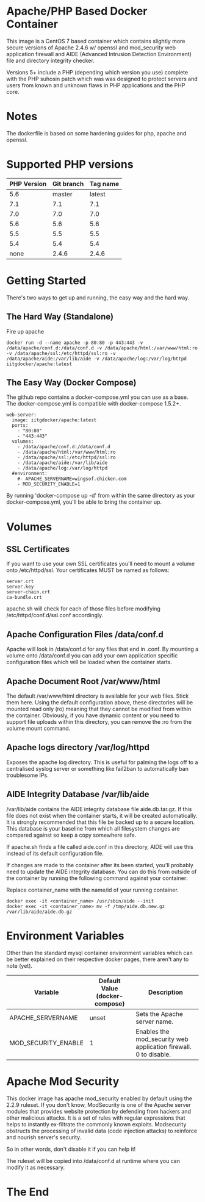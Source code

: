 # Apache/PHP Based Docker Container

This image is a CentOS 7 based container which contains slightly more secure versions of Apache 2.4.6 w/ openssl and mod_security web application firewall and AIDE (Advanced Intrusion Detection Environment) file and directory integrity checker.

Versions 5+ include a PHP (depending which version you use) complete with the PHP suhosin patch which was was designed to protect servers and users from known and unknown flaws in PHP applications and the PHP core.

# Notes

The dockerfile is based on some hardening guides for php, apache and openssl.

# Supported PHP versions

PHP Version | Git branch | Tag name
------------| ---------- |---------
5.6         | master     | latest
7.1         | 7.1        | 7.1
7.0         | 7.0        | 7.0
5.6         | 5.6        | 5.6
5.5         | 5.5        | 5.5
5.4         | 5.4        | 5.4
none        | 2.4.6      | 2.4.6


# Getting Started

There's two ways to get up and running, the easy way and the hard way.

## The Hard Way (Standalone)

Fire up apache

```
docker run -d --name apache -p 80:80 -p 443:443 -v /data/apache/conf.d:/data/conf.d -v /data/apache/html:/var/www/html:ro -v /data/apache/ssl:/etc/httpd/ssl:ro -v /data/apache/aide:/var/lib/aide -v /data/apache/log:/var/log/httpd iitgdocker/apache:latest
```

## The Easy Way (Docker Compose)

The github repo contains a docker-compose.yml you can use as a base. The docker-compose.yml is compatible with docker-compose 1.5.2+.

```
web-server:
  image: iitgdocker/apache:latest
  ports:
    - "80:80"
    - "443:443"
  volumes:
    - /data/apache/conf.d:/data/conf.d
    - /data/apache/html:/var/www/html:ro
    - /data/apache/ssl:/etc/httpd/ssl:ro
    - /data/apache/aide:/var/lib/aide
    - /data/apache/log:/var/log/httpd
  #environment:
    #- APACHE_SERVERNAME=wingsof.chicken.com
    - MOD_SECURITY_ENABLE=1
```

By running 'docker-compose up -d' from within the same directory as your docker-compose.yml, you'll be able to bring the container up.

# Volumes

## SSL Certificates

If you want to use your own SSL certificates you'll need to mount a volume onto /etc/httpd/ssl. Your certificates MUST be named as follows:

```
server.crt
server.key
server-chain.crt
ca-bundle.crt
```

apache.sh will check for each of those files before modifying /etc/httpd/conf.d/ssl.conf accordingly.

## Apache Configuration Files /data/conf.d

Apache will look in /data/conf.d for any files that end in .conf. By mounting a volume onto /data/conf.d you can add your own application specific configuration files which will be loaded when the container starts.

## Apache Document Root /var/www/html

The default /var/www/html directory is available for your web files. Stick them here. Using the default configuration above, these directories will be mounted read only (ro) meaning that they cannot be modified from within the container. Obviously, if you have dynamic content or you need to support file uploads within this directory, you can remove the :ro from the volume mount command.

## Apache logs directory /var/log/httpd

Exposes the apache log directory. This is useful for palming the logs off to a centralised syslog server or something like fail2ban to automatically ban troublesome IPs.

## AIDE Integrity Database /var/lib/aide

/var/lib/aide contains the AIDE integrity database file aide.db.tar.gz. If this file does not exist when the container starts, it will be created automatically. It is strongly recommended that this file be backed up to a secure location. This database is your baseline from which all filesystem changes are compared against so keep a copy somewhere safe.

If apache.sh finds a file called aide.conf in this directory, AIDE will use this instead of its default configuration file.

If changes are made to the container after its been started, you'll probably need to update the AIDE integrity database. You can do this from outside of the container by running the following command against your container:

Replace container_name with the name/id of your running container.

```
docker exec -it <container_name> /usr/sbin/aide --init
docker exec -it <container_name> mv -f /tmp/aide.db.new.gz /var/lib/aide/aide.db.gz
```

# Environment Variables

Other than the standard mysql container environment variables which can be better explained on their respective docker pages, there aren't any to note (yet).

Variable                 | Default Value (docker-compose) | Description
------------------------ | ------------------------------ |------------
APACHE_SERVERNAME        | unset                          | Sets the Apache server name.
MOD_SECURITY_ENABLE      | 1                              | Enables the mod_security web application firewall. 0 to disable.

# Apache Mod Security

This docker image has apache mod_security enabled by default using the 2.2.9 ruleset. If you don't know, ModSecurity is one of the Apache server modules that provides website protection by defending from hackers and other malicious attacks. It is a set of rules with regular expressions that helps to instantly ex-filtrate the commonly known exploits. Modsecurity obstructs the processing of invalid data (code injection attacks) to reinforce and nourish server's security.

So in other words, don't disable it if you can help it!

The ruleset will be copied into /data/conf.d at runtime where you can modify it as necessary.

# The End
